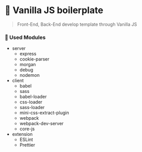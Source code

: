# :clown_face: Vanilla JS boilerplate
> Front-End, Back-End develop template through Vanilla JS



###  :link: Used Modules

- server
  - express
  - cookie-parser
  - morgan
  - debug
  - nodemon
- client
  - babel
  - sass
  - babel-loader
  - css-loader
  - sass-loader
  - mini-css-extract-plugin
  - webpack
  - webpack-dev-server
  - core-js
- extension
  - ESLint
  - Prettier


